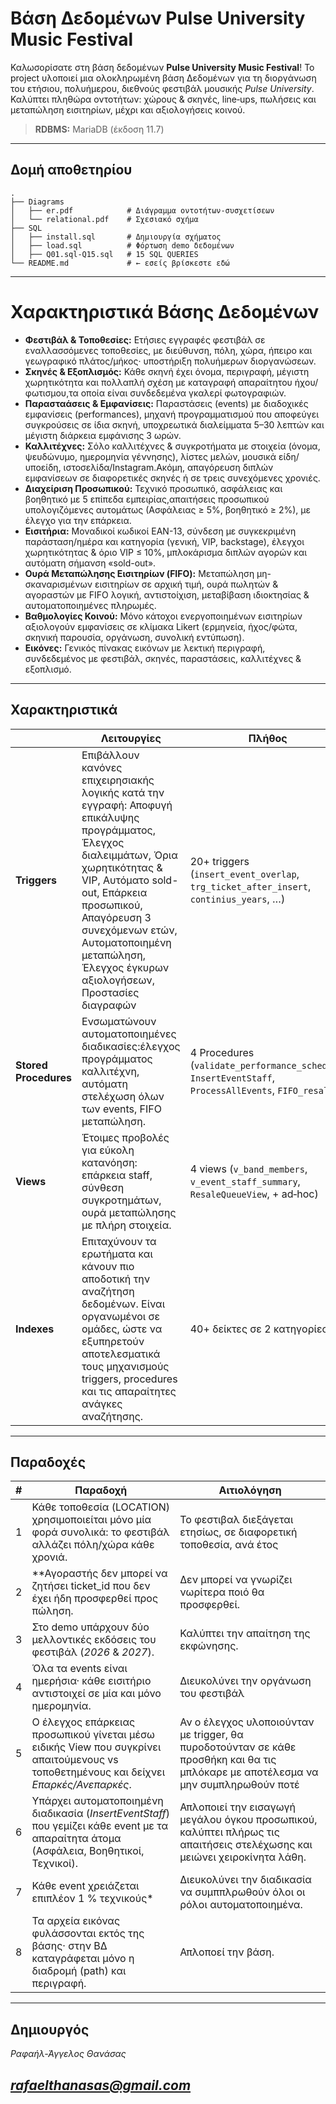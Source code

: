 # Βάση Δεδομένων **Pulse University Music Festival**

Καλωσορίσατε στη βάση δεδομένων **Pulse University Music Festival**!
Το project υλοποιεί μια ολοκληρωμένη βάση Δεδομένων για τη διοργάνωση του ετήσιου, πολυήμερου, διεθνούς φεστιβάλ μουσικής *Pulse University*. Καλύπτει πληθώρα οντοτήτων: χώρους & σκηνές, line‑ups, πωλήσεις και μεταπώληση εισιτηρίων, μέχρι και αξιολογήσεις κοινού.

> **RDBMS:** MariaDB (έκδοση 11.7)

---

## Δομή αποθετηρίου

```
.
├── Diagrams
│   ├── er.pdf            # Διάγραμμα οντοτήτων‑συσχετίσεων
│   └── relational.pdf    # Σχεσιακό σχήμα
├── SQL
│   ├── install.sql       # Δημιουργία σχήματος 
│   ├── load.sql          # Φόρτωση demo δεδομένων
│   ├── Q01.sql‑Q15.sql   # 15 SQL QUERIES
└── README.md             # ← εσείς βρίσκεστε εδώ
```

---

# Χαρακτηριστικά Βάσης Δεδομένων

- **Φεστιβάλ & Τοποθεσίες:** Ετήσιες εγγραφές φεστιβάλ σε εναλλασσόμενες τοποθεσίες, με διεύθυνση, πόλη, χώρα, ήπειρο και γεωγραφικό πλάτος/μήκος· υποστήριξη πολυήμερων διοργανώσεων.  
- **Σκηνές & Εξοπλισμός:** Κάθε σκηνή έχει όνομα, περιγραφή, μέγιστη χωρητικότητα και πολλαπλή σχέση με καταγραφή απαραίτητου ήχου/φωτισμου,τα οποία είναι συνδεδεμένα γκαλερί φωτογραφιών.  
- **Παρασταάσεις & Εμφανίσεις:** Παραστάσεις (events) με διαδοχικές εμφανίσεις (performances), μηχανή προγραμματισμού που αποφεύγει συγκρούσεις σε ίδια σκηνή, υποχρεωτικά διαλείμματα 5–30 λεπτών και μέγιστη διάρκεια εμφάνισης 3 ωρών.  
- **Καλλιτέχνες:** Σόλο καλλιτέχνες & συγκροτήματα με στοιχεία (όνομα, ψευδώνυμο, ημερομηνία γέννησης), λίστες μελών, μουσικά είδη/υποείδη, ιστοσελίδα/Instagram.Ακόμη, απαγόρευση διπλών εμφανίσεων σε διαφορετικές σκηνές ή σε τρεις συνεχόμενες χρονιές.  
- **Διαχείριση Προσωπικού:** Τεχνικό προσωπικό, ασφάλειας και βοηθητικό με 5 επίπεδα εμπειρίας,απαιτήσεις προσωπικού υπολογιζόμενες αυτομάτως (Ασφάλειας ≥ 5%, βοηθητικό ≥ 2%), με έλεγχο για την επάρκεια.  
- **Εισιτήρια:** Μοναδικοί κωδικοί EAN-13, σύνδεση με συγκεκριμένη παράσταση/ημέρα και κατηγορία (γενική, VIP, backstage), έλεγχοι χωρητικότητας & όριο VIP ≤ 10%, μπλοκάρισμα διπλών αγορών και αυτόματη σήμανση «sold-out».  
- **Ουρά Μεταπώλησης Εισιτηρίων (FIFO):** Μεταπώληση μη-σκαναρισμένων εισιτηρίων σε αρχική τιμή, ουρά πωλητών & αγοραστών με FIFO λογική, αντιστοίχιση, μεταβίβαση ιδιοκτησίας & αυτοματοποιημένες πληρωμές.  
- **Βαθμολογίες Κοινού:** Μόνο κάτοχοι ενεργοποιημένων εισιτηρίων αξιολογούν εμφανίσεις σε κλίμακα Likert (ερμηνεία, ήχος/φώτα, σκηνική παρουσία, οργάνωση, συνολική εντύπωση).  
- **Εικόνες:** Γενικός πίνακας εικόνων με λεκτική περιγραφή, συνδεδεμένος με φεστιβάλ, σκηνές, παραστάσεις, καλλιτέχνες & εξοπλισμό.  




---

## Χαρακτηριστικά

|              | Λειτουργίες                                                                                                                                                                                                                                                                     | Πλήθος                                                               |
| --------------------- | ------------------------------------------------------------------------------------------------------------------------------------------------------------------------------------------------------------------------------------------------------------------------------- | ---------------------------------------------------------------------------------------------- |
| **Triggers**          | 	Επιβάλλουν κανόνες επιχειρησιακής λογικής κατά την εγγραφή: Αποφυγή επικάλυψης προγράμματος, Έλεγχος διαλειμμάτων, Όρια χωρητικότητας & VIP, Αυτόματο sold-out, Επάρκεια προσωπικού, Απαγόρευση 3 συνεχόμενων ετών, Αυτοματοποιημένη μεταπώληση, Έλεγχος έγκυρων αξιολογήσεων, Προστασίες διαγραφών | 20+ triggers (`insert_event_overlap`, `trg_ticket_after_insert`, `continius_years`, …)         |
| **Stored Procedures** | Ενσωματώνουν αυτοματοποιημένες διαδικασίες:έλεγχος προγράμματος καλλιτέχνη, αυτόματη στελέχωση όλων των events, FIFO μεταπώληση.                                                                                                                              | 4 Procedures (`validate_performance_schedule`, `InsertEventStaff`, `ProcessAllEvents`, `FIFO_resale`) |
| **Views**             | Έτοιμες προβολές για εύκολη κατανόηση: επάρκεια staff, σύνθεση συγκροτημάτων, ουρά μεταπώλησης με πλήρη στοιχεία.                                                                                                                                                                 | 4 views (`v_band_members`, `v_event_staff_summary`, `ResaleQueueView`, + ad‑hoc)               |
| **Indexes**           | Επιταχύνουν τα ερωτήματα και κάνουν πιο αποδοτική την αναζήτηση δεδομένων. Είναι οργανωμένοι σε ομάδες, ώστε να εξυπηρετούν αποτελεσματικά τους μηχανισμούς triggers, procedures και τις απαραίτητες ανάγκες αναζήτησης.                                                                                                                                                                          | 40+ δείκτες σε 2 κατηγορίες                                                                    |

---

## Παραδοχές
| # | Παραδοχή | Αιτιολόγηση |
|---|----------|-------------|
| 1 | Κάθε τοποθεσία (LOCATION) χρησιμοποιείται μόνο μία φορά συνολικά: το φεστιβάλ αλλάζει πόλη/χώρα κάθε χρονιά. | Το φεστιβαλ διεξάγεται ετησίως, σε διαφορετική τοποθεσία, ανά έτος |
| 2 | **Αγοραστής δεν  μπορεί να ζητήσει ticket_id που δεν έχει ήδη προσφερθεί προς πώληση. | Δεν μπορεί να γνωρίζει νωρίτερα ποιό θα προσφερθεί. |
| 3 | Στο demo υπάρχουν δύο μελλοντικές εκδόσεις του φεστιβάλ (*2026* & *2027*). | Καλύπτει την απαίτηση της εκφώνησης. |
| 4 | Όλα τα events είναι ημερήσια· κάθε εισιτήριο αντιστοιχεί σε μία και μόνο ημερομηνία. | Διευκολύνει την οργάνωση του φεστιβάλ|
| 5 | Ο έλεγχος επάρκειας προσωπικού γίνεται μέσω ειδικής View που συγκρίνει απαιτούμενους vs τοποθετημένους και δείχνει *Επαρκές/Ανεπαρκές*. | Αν ο έλεγχος υλοποιούνταν με trigger, θα πυροδοτούνταν σε κάθε προσθήκη και θα τις μπλόκαρε με αποτέλεσμα να μην συμπληρωθούν ποτέ|
| 6 | Υπάρχει αυτοματοποιημένη διαδικασία (*InsertEventStaff*) που γεμίζει κάθε event με τα απαραίτητα άτομα (Ασφάλεια, Βοηθητικοί, Τεχνικοί). | Απλοποιεί την εισαγωγή μεγάλου όγκου προσωπικού, καλύπτει πλήρως τις απαιτήσεις στελέχωσης και μειώνει χειροκίνητα λάθη. |
| 7 | Κάθε event χρειάζεται επιπλέον 1 % τεχνικούς* | Διευκολύνει την διαδικασία να συμππλρωθούν όλοι οι ρόλοι αυτοματοποιημένα. |
| 8 | Τα αρχεία εικόνας φυλάσσονται εκτός της βάσης· στην ΒΔ καταγράφεται μόνο η διαδρομή (path) και περιγραφή. |Απλοποεί την βάση. |

---

## Δημιουργός
*Ραφαήλ-Άγγελος Θανάσας*

*rafaelthanasas@gmail.com*
---
